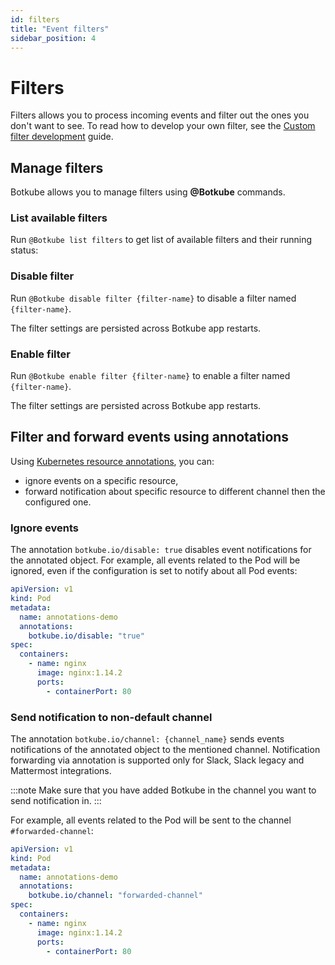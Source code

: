 ```yaml
---
id: filters
title: "Event filters"
sidebar_position: 4
---
```


# Filters

Filters allows you to process incoming events and filter out the ones you don't want to see.
To read how to develop your own filter, see the [Custom filter development](./development.md) guide.

## Manage filters

Botkube allows you to manage filters using **@Botkube** commands.

### List available filters

Run `@Botkube list filters` to get list of available filters and their running status:

### Disable filter

Run `@Botkube disable filter {filter-name}` to disable a filter named `{filter-name}`.

The filter settings are persisted across Botkube app restarts.

### Enable filter

Run `@Botkube enable filter {filter-name}` to enable a filter named `{filter-name}`.

The filter settings are persisted across Botkube app restarts.

## Filter and forward events using annotations

Using [Kubernetes resource annotations](https://kubernetes.io/docs/concepts/overview/working-with-objects/annotations/), you can:

- ignore events on a specific resource,
- forward notification about specific resource to different channel then the configured one.

### Ignore events

The annotation `botkube.io/disable: true` disables event notifications for the annotated object.
For example, all events related to the Pod will be ignored, even if the configuration is set to notify about all Pod events:

```yaml
apiVersion: v1
kind: Pod
metadata:
  name: annotations-demo
  annotations:
    botkube.io/disable: "true"
spec:
  containers:
    - name: nginx
      image: nginx:1.14.2
      ports:
        - containerPort: 80
```

### Send notification to non-default channel

The annotation `botkube.io/channel: {channel_name}` sends events notifications of the annotated object to the mentioned channel.
Notification forwarding via annotation is supported only for Slack, Slack legacy and Mattermost integrations.

:::note
Make sure that you have added Botkube in the channel you want to send notification in.
:::

For example, all events related to the Pod will be sent to the channel `#forwarded-channel`:

```yaml
apiVersion: v1
kind: Pod
metadata:
  name: annotations-demo
  annotations:
    botkube.io/channel: "forwarded-channel"
spec:
  containers:
    - name: nginx
      image: nginx:1.14.2
      ports:
        - containerPort: 80
```
